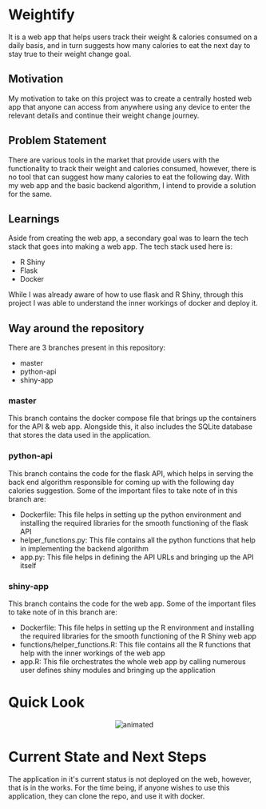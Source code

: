 # Weightify
It is a web app that helps users track their weight & calories consumed on a daily basis, and in turn suggests how many calories to eat the next day to stay true to their weight change goal.

## Motivation
My motivation to take on this project was to create a centrally hosted web app that anyone can access from anywhere using any device to enter the relevant details and continue their weight change journey. 

## Problem Statement
There are various tools in the market that provide users with the functionality to track their weight and calories consumed, however, there is no tool that can suggest how many calories to eat the following day. With my web app and the basic backend algorithm, I intend to provide a solution for the same.

## Learnings
Aside from creating the web app, a secondary goal was to learn the tech stack that goes into making a web app. The tech stack used here is:
- R Shiny
- Flask
- Docker

While I was already aware of how to use flask and R Shiny, through this project I was able to understand the inner workings of docker and deploy it.

## Way around the repository
There are 3 branches present in this repository:
- master
- python-api
- shiny-app

### master
This branch contains the docker compose file that brings up the containers for the API & web app. Alongside this, it also includes the SQLite database that stores the data used in the application.

### python-api
This branch contains the code for the flask API, which helps in serving the back end algorithm responsible for coming up with the following day calories suggestion. Some of the important files to take note of in this branch are:
- Dockerfile: This file helps in setting up the python environment and installing the required libraries for the smooth functioning of the flask API
- helper_functions.py: This file contains all the python functions that help in implementing the backend algorithm
- app.py: This file helps in defining the API URLs and bringing up the API itself

### shiny-app
This branch contains the code for the web app. Some of the important files to take note of in this branch are:
- Dockerfile: This file helps in setting up the R environment and installing the required libraries for the smooth functioning of the R Shiny web app
- functions/helper_functions.R: This file contains all the R functions that help with the inner workings of the web app
- app.R: This file orchestrates the whole web app by calling numerous user defines shiny modules and bringing up the application

# Quick Look
<p align="center">
  <img src="https://media.giphy.com/media/tHsQu2fjMsWq6S9IA9/giphy.gif" alt="animated" />
</p>

# Current State and Next Steps
The application in it's current status is not deployed on the web, however, that is in the works. For the time being, if anyone wishes to use this application, they can clone the repo, and use it with docker.
